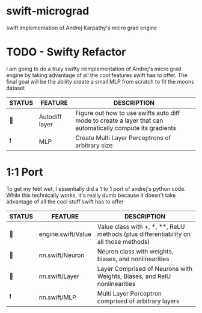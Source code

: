 # swift-micrograd

swift implementation of Andrej Karpathy's micro grad engine

# TODO - Swifty Refactor

I am going to do a truly swifty reimplementation of Andrej's micro grad engine by taking advantage of all the cool features
swift has to offer. The final goal will be the ability create a small MLP from scratch to fit the moons dataset

<!-- prettier-ignore -->
| STATUS | FEATURE   | DESCRIPTION  |
|---|-----------|--------------|
| 🎉 | Autodiff layer | Figure out how to use swifts auto diff mode to create a layer that can automatically compute its gradients |
| ❗ | MLP | Create Multi Layer Perceptrons of arbitrary size |

# 1:1 Port

To get my feet wet, I essentially did a 1 to 1 port of andrej's python code. While this technically works,
it's really dumb because it doesn't take advantage of all the cool stuff swift has to offer

<!-- prettier-ignore -->
| STATUS | FEATURE   | DESCRIPTION  |
|---|-----------|--------------|
| 🎉 | engine.swift/Value | Value class with +, *, **, ReLU methods (plus differentiability on all those methods) |
| 🎉 | nn.swift/Neuron | Neuron class with weights, biases, and nonlinearities |
| 🎉 | nn.swift/Layer | Layer Comprised of Neurons with Weights, Biases, and RelU nonlinearities |
| ❗ | nn.swift/MLP | Multi Layer Perceptron comprised of arbitrary layers |

